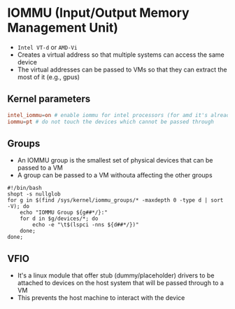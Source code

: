 # IOMMU (Input/Output Memory Management Unit)

- `Intel VT-d` or `AMD-Vi`
- Creates a virtual address so that multiple systems can access the same device
- The virtual addresses can be passed to VMs so that they can extract the most of it (e.g., gpus)

## Kernel parameters

```conf
intel_iommu=on # enable iommu for intel processors (for amd it's already on by default)
iommu=pt # do not touch the devices which cannot be passed through
```

## Groups

- An IOMMU group is the smallest set of physical devices that can be passed to a VM
- A group can be passed to a VM withouta affecting the other groups

```shell
#!/bin/bash
shopt -s nullglob
for g in $(find /sys/kernel/iommu_groups/* -maxdepth 0 -type d | sort -V); do
    echo "IOMMU Group ${g##*/}:"
    for d in $g/devices/*; do
        echo -e "\t$(lspci -nns ${d##*/})"
    done;
done;
```

## VFIO

- It's a linux module that offer stub (dummy/placeholder) drivers to be attached to devices on the host system that will be passed through to a VM
- This prevents the host machine to interact with the device

